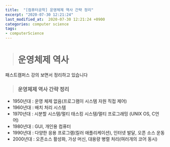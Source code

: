 ```yaml
---
title:  "[컴퓨터공학] 운영체제 역사 간략 정리"
excerpt: "2020-07-30 12:21:24"
last_modified_at:  2020-07-30 12:21:24 +0900
categories: computer science
tags:
- computerScience
---
```


># 운영체제 역사  

패스트캠퍼스 강의 보면서 정리하고 있습니다  

>### 운영체제 역사 간략 정리  

- 1950년대 : 운영 체제 없음(프로그램이 시스템 자원 직접 제어)  
- 1960년대 : 배치 처리 시스템  
- 1970년대 : 시분할 시스템/멀티 태스킹 시스템/멀티 프로그래밍 (UNIX OS, C언어)  
- 1980년대 : GUI, 개인용 컴퓨터  
- 1990년대 : 다양한 응용 프로그램(킬러 애플리케이션), 인터넷 발달, 오픈 소스 운동  
- 2000년대 : 오픈소스 활성화, 가상 머신, 대용량 병렬 처리(여러개의 코어 동시)  
